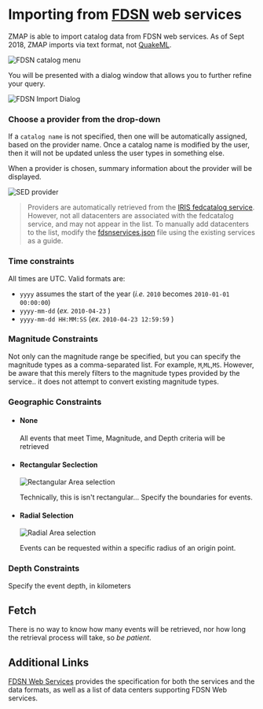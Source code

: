 # Importing from [FDSN](https://www.fdsn.org "International Federation of Digital Seismograph Networks") web services


ZMAP is able to import catalog data from FDSN web services.  As of Sept 2018, ZMAP imports via text format, not [QuakeML](https://quake.ethz.ch/quakeml/).

![FDSN catalog menu](resrc/img/fdsn_catalog_menu.png)

You will be presented with a dialog window that allows you to further refine your query. 

![FDSN Import Dialog](resrc/img/fdsn_import_blank.png)

### Choose a provider from the drop-down

If a `catalog name` is not specified, then one will be automatically assigned, based on the provider name.  Once a catalog name is modified by the user, then it will not be updated unless the user types in something else.

When a provider is chosen, summary information about the provider will be displayed.

![SED provider](resrc/img/fdsn_provider.png)

> Providers are automatically retrieved from the [IRIS fedcatalog service](http://service.iris.edu/irisws/fedcatalog/1/datacenters).  However, not all datacenters are associated with the fedcatalog service, and may not appear in the list.  To manually add datacenters to the list, modify the [fdsnservices.json](resrc/fdsnservices.json) file using the existing services as a guide.
### Time constraints

All times are UTC. Valid formats are:

* `yyyy` assumes the start of the year (_i.e._ `2010` becomes `2010-01-01 00:00:00`)
* `yyyy-mm-dd` (_ex._ `2010-04-23` )
* `yyyy-mm-dd HH:MM:SS` (_ex._ `2010-04-23 12:59:59` )

### Magnitude Constraints

Not only can the magnitude range be specified, but you can specify the magnitude types as a comma-separated list.  For example, `M`,`ML`,`MS`.  However, be aware that this merely filters to the magnitude types provided by the service.. it does not attempt to convert existing magnitude types.

### Geographic Constraints

* #### None
  
  All events that meet Time, Magnitude, and Depth criteria will be retrieved

* #### Rectangular Seclection

  ![Rectangular Area selection](resrc/img/fdsn_rect.png)

  Technically, this is isn't rectangular... Specify the boundaries for events.

* #### Radial Selection

  ![Radial Area selection](resrc/img/fdsn_radial.png)

  Events can be requested within a specific radius of an origin point.
 
### Depth Constraints

Specify the event depth, in kilometers

## **Fetch**

There is no way to know how many events will be retrieved, nor how long the retrieval process will take, so _be patient_.

## Additional Links

[FDSN Web Services](https://www.fdsn.org/webservices) provides the specification for both the services and the data formats, as well as a list of data centers supporting FDSN Web services.  